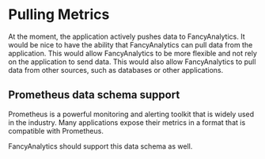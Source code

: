 # Pulling Metrics

At the moment, the application actively pushes data to FancyAnalytics. 
It would be nice to have the ability that FancyAnalytics can pull data from the application. 
This would allow FancyAnalytics to be more flexible and not rely on the application to send data. 
This would also allow FancyAnalytics to pull data from other sources, such as databases or other applications.

## Prometheus data schema support

Prometheus is a powerful monitoring and alerting toolkit that is widely used in the industry.
Many applications expose their metrics in a format that is compatible with Prometheus.

FancyAnalytics should support this data schema as well.